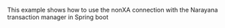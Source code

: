 This example shows how to use the nonXA connection with the Narayana transaction manager in Spring boot
